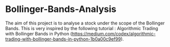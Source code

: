 # Bollinger-Bands-Analysis
The aim of this project is to analyse a stock under the scope of the Bollinger Bands. This is very inspired by the following tutorial : Algorithmic Trading with Bollinger Bands in Python (https://medium.com/codex/algorithmic-trading-with-bollinger-bands-in-python-1b0a00c9ef99).
